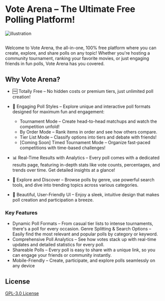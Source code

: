 
# Vote Arena – The Ultimate Free Polling Platform!





![illustration](https://i.ibb.co/kg2kH0Z/image.png)


##
Welcome to Vote Arena, the all-in-one, 100% free platform where you can create, explore, and share polls on any topic! Whether you're hosting a community tournament, ranking your favorite movies, or just engaging friends in fun polls, Vote Arena has you covered.

## Why Vote Arena?
- 🆓 Totally Free – No hidden costs or premium tiers, just unlimited poll creation!
- 🧠 Engaging Poll Styles – Explore unique and interactive poll formats designed for maximum fun and engagement:

    - Tournament Mode – Create head-to-head matchups and watch the competition unfold!
    - By Order Mode – Rank items in order and see how others compare.
    - Tier List Mode – Classify options into tiers and debate with friends!
    - [Coming Soon] Timed Tournament Mode – Organize fast-paced competitions with time-based challenges!

- 📊 Real-Time Results with Analytics – Every poll comes with a dedicated results page, featuring in-depth stats like vote counts, percentages, and trends over time. Get detailed insights at a glance!
- 🔎 Explore and Discover – Browse polls by genre, use powerful search tools, and dive into trending topics across various categories.
- 🎨 Beautiful, User-Friendly UI – Enjoy a sleek, intuitive design that makes poll creation and participation a breeze.

### Key Features

- Dynamic Poll Formats – From casual tier lists to intense tournaments, there's a poll for every occasion.
    Genre Splitting & Search Options – Easily find the most relevant and popular polls by category or keyword.
- Comprehensive Poll Analytics – See how votes stack up with real-time updates and detailed statistics for every poll.
- Shareable Polls – Every poll is easy to share with a unique link, so you can engage your friends or community instantly.
- Mobile-Friendly – Create, participate, and explore polls seamlessly on any device

## License

[GPL-3.0 License](https://www.gnu.org/licenses/gpl-3.0.html)

